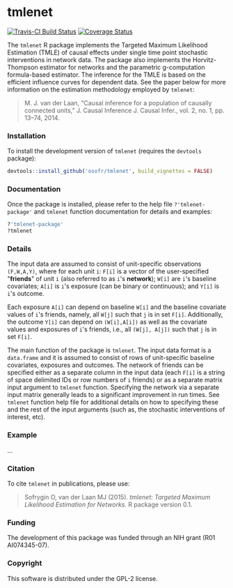 tmlenet
==========


<!-- [![CRAN_Status_Badge](http://www.r-pkg.org/badges/version/tmlenet)](http://cran.r-project.org/package=tmlenet) -->
<!-- [![](http://cranlogs.r-pkg.org/badges/tmlenet)](http://cran.rstudio.com/web/packages/tmlenet/index.html) -->
[![Travis-CI Build Status](https://travis-ci.org/osofr/tmlenet.svg?branch=master)](https://travis-ci.org/osofr/tmlenet)
[![Coverage Status](https://coveralls.io/repos/osofr/tmlenet/badge.png?branch=master&service=github)](https://coveralls.io/r/osofr/tmlenet?branch=master)

The `tmlenet` R package implements the Targeted Maximum Likelihood Estimation (TMLE) of causal effects under single time point stochastic interventions in network data. The package also implements the Horvitz-Thompson estimator for networks and the parametric g-computation formula-based estimator. The inference for the TMLE is based on the efficient influence curves for dependent data. See the paper below for more information on the estimation methodology employed by `tmlenet`:

> M. J. van der Laan, “Causal inference for a population of causally connected units,” J. Causal Inference J. Causal Infer., vol. 2, no. 1, pp. 13–74, 2014.

### Installation

To install the development version of `tmlenet` (requires the `devtools` package):

```R
devtools::install_github('osofr/tmlenet', build_vignettes = FALSE)
```

### Documentation

Once the package is installed, please refer to the help file `?'tmlenet-package'` and `tmlenet` function documentation for details and examples:

```R
?'tmlenet-package'
?tmlenet
```

### Details

The input data are assumed to consist of unit-specific observations `(F,W,A,Y)`, where for each unit `i`: `F[i]` is a vector of the user-specified "__friends__" of unit `i` (also referred to as `i`'s __network__); `W[i]` are `i`'s baseline covariates; `A[i]` is `i`'s exposure (can be binary or continuous); and `Y[i]` is `i`'s outcome.

Each exposure `A[i]` can depend on baseline `W[i]` and the baseline covariate values of `i`'s friends, namely, all `W[j]` such that `j` is in set `F[i]`. Additionally, the outcome `Y[i]` can depend on `(W[i],A[i])` as well as the covariate values and exposures of `i`'s friends, i.e., all `(W[j], A[j])` such that `j` is in set `F[i]`.

The main function of the package is `tmlenet`. The input data format is a `data.frame` and it is assumed to consist of rows of unit-specific baseline covariates, exposures and outcomes. The network of friends can be specified either as a separate column in the input data (each `F[i]` is a string of space delimited IDs or row numbers of `i` friends) or as a separate matrix input argument to `tmlenet` function. Specifying the network via a separate input matrix generally leads to a significant improvement in run times. See `tmlenet` function help file for additional details on how to specifying these and the rest of the input arguments (such as, the stochastic interventions of interest, etc).


### Example
...

### Citation
To cite `tmlenet` in publications, please use:
> Sofrygin O, van der Laan MJ (2015). *tmlenet: Targeted Maximum Likelihood Estimation for Networks.* R package version 0.1.

### Funding
The development of this package was funded through an NIH grant (R01 AI074345-07).

### Copyright
This software is distributed under the GPL-2 license.
